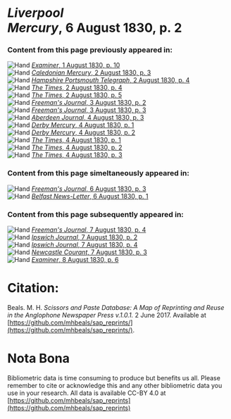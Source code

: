 # *Liverpool Mercury*, 6 August 1830, p. 2  
  
### Content from this page previously appeared in:  
![Hand](http://scissorsandpaste.net/wp-content/uploads/2017/06/smallhandpointer.png) [*Examiner*, 1 August 1830, p. 10](https://mhbeals.github.io/sap_html/Examiner/Examiner-1-August-1830-p-10)  
![Hand](http://scissorsandpaste.net/wp-content/uploads/2017/06/smallhandpointer.png) [*Caledonian Mercury*, 2 August 1830, p. 3](https://mhbeals.github.io/sap_html/Caledonian-Mercury/Caledonian-Mercury-2-August-1830-p-3)  
![Hand](http://scissorsandpaste.net/wp-content/uploads/2017/06/smallhandpointer.png) [*Hampshire Portsmouth Telegraph*, 2 August 1830, p. 4](https://mhbeals.github.io/sap_html/Hampshire-Portsmouth-Telegraph/Hampshire-Portsmouth-Telegraph-2-August-1830-p-4)  
![Hand](http://scissorsandpaste.net/wp-content/uploads/2017/06/smallhandpointer.png) [*The Times*, 2 August 1830, p. 4](https://mhbeals.github.io/sap_html/The-Times/The-Times-2-August-1830-p-4)  
![Hand](http://scissorsandpaste.net/wp-content/uploads/2017/06/smallhandpointer.png) [*The Times*, 2 August 1830, p. 5](https://mhbeals.github.io/sap_html/The-Times/The-Times-2-August-1830-p-5)  
![Hand](http://scissorsandpaste.net/wp-content/uploads/2017/06/smallhandpointer.png) [*Freeman's Journal*, 3 August 1830, p. 2](https://mhbeals.github.io/sap_html/Freeman's-Journal/Freeman's-Journal-3-August-1830-p-2)  
![Hand](http://scissorsandpaste.net/wp-content/uploads/2017/06/smallhandpointer.png) [*Freeman's Journal*, 3 August 1830, p. 3](https://mhbeals.github.io/sap_html/Freeman's-Journal/Freeman's-Journal-3-August-1830-p-3)  
![Hand](http://scissorsandpaste.net/wp-content/uploads/2017/06/smallhandpointer.png) [*Aberdeen Journal*, 4 August 1830, p. 3](https://mhbeals.github.io/sap_html/Aberdeen-Journal/Aberdeen-Journal-4-August-1830-p-3)  
![Hand](http://scissorsandpaste.net/wp-content/uploads/2017/06/smallhandpointer.png) [*Derby Mercury*, 4 August 1830, p. 1](https://mhbeals.github.io/sap_html/Derby-Mercury/Derby-Mercury-4-August-1830-p-1)  
![Hand](http://scissorsandpaste.net/wp-content/uploads/2017/06/smallhandpointer.png) [*Derby Mercury*, 4 August 1830, p. 2](https://mhbeals.github.io/sap_html/Derby-Mercury/Derby-Mercury-4-August-1830-p-2)  
![Hand](http://scissorsandpaste.net/wp-content/uploads/2017/06/smallhandpointer.png) [*The Times*, 4 August 1830, p. 1](https://mhbeals.github.io/sap_html/The-Times/The-Times-4-August-1830-p-1)  
![Hand](http://scissorsandpaste.net/wp-content/uploads/2017/06/smallhandpointer.png) [*The Times*, 4 August 1830, p. 2](https://mhbeals.github.io/sap_html/The-Times/The-Times-4-August-1830-p-2)  
![Hand](http://scissorsandpaste.net/wp-content/uploads/2017/06/smallhandpointer.png) [*The Times*, 4 August 1830, p. 3](https://mhbeals.github.io/sap_html/The-Times/The-Times-4-August-1830-p-3)  
  
### Content from this page simeltaneously appeared in:  
![Hand](http://scissorsandpaste.net/wp-content/uploads/2017/06/smallhandpointer.png) [*Freeman's Journal*, 6 August 1830, p. 3](https://mhbeals.github.io/sap_html/Freeman's-Journal/Freeman's-Journal-6-August-1830-p-3)  
![Hand](http://scissorsandpaste.net/wp-content/uploads/2017/06/smallhandpointer.png) [*Belfast News-Letter*, 6 August 1830, p. 1](https://mhbeals.github.io/sap_html/Belfast-News-Letter/Belfast-News-Letter-6-August-1830-p-1)  
  
### Content from this page subsequently appeared in:  
![Hand](http://scissorsandpaste.net/wp-content/uploads/2017/06/smallhandpointer.png) [*Freeman's Journal*, 7 August 1830, p. 4](https://mhbeals.github.io/sap_html/Freeman's-Journal/Freeman's-Journal-7-August-1830-p-4)  
![Hand](http://scissorsandpaste.net/wp-content/uploads/2017/06/smallhandpointer.png) [*Ipswich Journal*, 7 August 1830, p. 2](https://mhbeals.github.io/sap_html/Ipswich-Journal/Ipswich-Journal-7-August-1830-p-2)  
![Hand](http://scissorsandpaste.net/wp-content/uploads/2017/06/smallhandpointer.png) [*Ipswich Journal*, 7 August 1830, p. 4](https://mhbeals.github.io/sap_html/Ipswich-Journal/Ipswich-Journal-7-August-1830-p-4)  
![Hand](http://scissorsandpaste.net/wp-content/uploads/2017/06/smallhandpointer.png) [*Newcastle Courant*, 7 August 1830, p. 3](https://mhbeals.github.io/sap_html/Newcastle-Courant/Newcastle-Courant-7-August-1830-p-3)  
![Hand](http://scissorsandpaste.net/wp-content/uploads/2017/06/smallhandpointer.png) [*Examiner*, 8 August 1830, p. 6](https://mhbeals.github.io/sap_html/Examiner/Examiner-8-August-1830-p-6)  


# Citation: 

Beals. M. H. *Scissors and Paste Database: A Map of Reprinting and Reuse in the Anglophone Newspaper Press v.1.0.1.* 2 June 2017. Available at [https://github.com/mhbeals/sap_reprints/](https://github.com/mhbeals/sap_reprints/). 

# Nota Bona

Bibliometric data is time consuming to produce but benefits us all. Please remember to cite or acknowledge this and any other bibliometric data you use in your research. All data is available CC-BY 4.0 at [https://github.com/mhbeals/sap_reprints](https://github.com/mhbeals/sap_reprints)